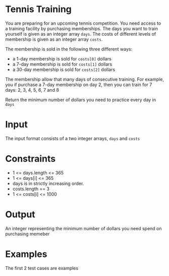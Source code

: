 # Tennis Training

You are preparing for an upcoming tennis competition. You need access to a training facility by purchasing memberships.
The days you want to train yourself is given as an integer array `days`. The costs of different levels of membership is
given as an integer array `costs`.

The membership is sold in the following three different ways:

- a 1-day membership is sold for `costs[0]` dollars
- a 7-day membership is sold for `costs[1]` dollars
- a 30-day membership is sold for `costs[2]` dollars

The membership allow that many days of consecutive training. For example, you if purchase a 7-day membership on day 2,
then you can train for 7 days: 2, 3, 4, 5, 6, 7 and 8

Return the minimum number of dollars you need to practice every day in `days`

# Input

The input format consists of a two integer arrays, `days` and `costs`

# Constraints

- 1 <= days.length <= 365
- 1 <= days[i] <= 365
- days is in strictly increasing order.
- costs.length == 3
- 1 <= costs[i] <= 1000

# Output

An integer representing the minimum number of dollars you need spend on purchasing memeber

# Examples
The first 2 test cases are examples
